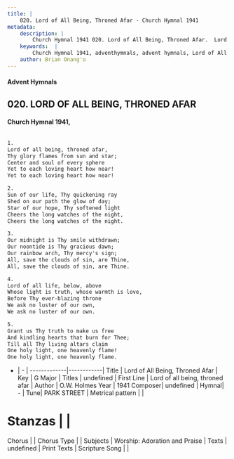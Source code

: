 ```yaml
---
title: |
    020. Lord of All Being, Throned Afar - Church Hymnal 1941
metadata:
    description: |
        Church Hymnal 1941 020. Lord of All Being, Throned Afar.  Lord of all being, throned afar, Thy glory flames from sun and star; Center and soul of every sphere Yet to each loving heart how near! Yet to each loving heart how near!  
    keywords:  |
        Church Hymnal 1941, adventhymnals, advent hymnals, Lord of All Being, Throned Afar, Lord of all being, throned afar. 
    author: Brian Onang'o
---
```


#### Advent Hymnals
## 020. LORD OF ALL BEING, THRONED AFAR
####  Church Hymnal 1941,

```txt

1.
Lord of all being, throned afar,
Thy glory flames from sun and star;
Center and soul of every sphere
Yet to each loving heart how near!
Yet to each loving heart how near!

2.
Sun of our life, Thy quickening ray
Shed on our path the glow of day;
Star of our hope, Thy softened light
Cheers the long watches of the night,
Cheers the long watches of the night.

3.
Our midnight is Thy smile withdrawn;
Our noontide is Thy gracious dawn;
Our rainbow arch, Thy mercy's sign;
All, save the clouds of sin, are Thine,
All, save the clouds of sin, are Thine.

4.
Lord of all life, below, above
Whose light is truth, whose warmth is love,
Before Thy ever-blazing throne
We ask no luster of our own,
We ask no luster of our own.

5.
Grant us Thy truth to make us free
And kindling hearts that burn for Thee;
Till all Thy living altars claim
One holy light, one heavenly flame!
One holy light, one heavenly flame.


```

- |   -  |
-------------|------------|
Title | Lord of All Being, Throned Afar |
Key | G Major |
Titles | undefined |
First Line | Lord of all being, throned afar |
Author | O.W. Holmes
Year | 1941
Composer| undefined |
Hymnal|  - |
Tune| PARK STREET |
Metrical pattern | |
# Stanzas |  |
Chorus |  |
Chorus Type |  |
Subjects | Worship: Adoration and Praise |
Texts | undefined |
Print Texts | 
Scripture Song |  |
    
